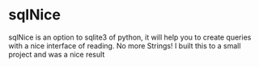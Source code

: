# sqlNice
sqlNice is an option to sqlite3 of python, it will help you to create queries with a nice interface of reading. No more Strings! I built this to a small project and was a nice result
